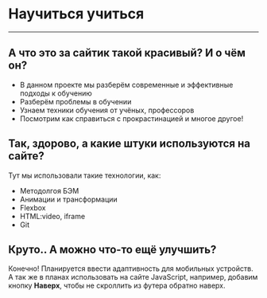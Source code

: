 # Научиться учиться
---
## А что это за сайтик такой красивый? И о чём он?
*  В данном проекте мы разберём современные и эффективные подходы к обучению
*  Разберём проблемы в обучении
*  Узнаем техники обучения от учёных, профессоров
*  Посмотрим как справиться с прокрастинацией и многое другое!
## Так, здорово, а какие штуки используются на сайте?

Тут мы использовали такие технологии, как:
*  Методолгоя БЭМ
*  Анимации и трансформации
*  Flexbox
*  HTML:video, iframe
*  Git
## Круто.. А можно что-то ещё улучшить?
Конечно! Планируется ввести адаптивность для мобильных устройств. А так же в планах использовать на сайте JavaScript, например, добавим кнопку **Наверх**, чтобы не скроллить из футера обратно наверх.
